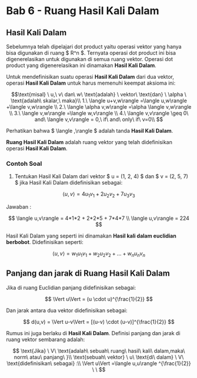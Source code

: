 # Bab 6 - Ruang Hasil Kali Dalam

## Hasil Kali Dalam

Sebelumnya telah dipelajari dot product yaitu operasi vektor yang hanya bisa digunakan di ruang $ R^n $. Ternyata operasi dot product ini bisa digenerelasikan untuk digunakan di semua ruang vektor. Operasi dot product yang digenerelasikan ini dinamakan **Hasil Kali Dalam**.

Untuk mendefinisikan suatu operasi **Hasil Kali Dalam** dari dua vektor, operasi **Hasil Kali Dalam** untuk harus memenuhi keempat aksioma ini:

$$\text{misal} \ u,\ v\ dan\ w\ \text{adalah} \ vektor\ \text{dan} \ \alpha \ \text{adalah\ skalar,\ maka}\\
1.\ \langle u+v,w\rangle =\langle u,w\rangle +\langle v,w\rangle \\
2.\ \langle \alpha v,w\rangle =\alpha \langle v,w\rangle \\
3.\ \langle v,w\rangle =\langle w,v\rangle \\
4.\ \langle v,v\rangle \geq 0\ and\ \langle v,v\rangle = 0,\ if\ and\ only\ if\ v=0\\ $$

Perhatikan bahwa $ \langle ,\rangle $ adalah tanda **Hasil Kali Dalam**.

**Ruang Hasil Kali Dalam** adalah ruang vektor yang telah didefinisikan operasi **Hasil Kali Dalam**.

### Contoh Soal

1. Tentukan Hasil Kali Dalam dari vektor $ u = (1, 2, 4) $ dan $ v = (2, 5, 7) $ jika Hasil Kali Dalam didefinisikan sebagai:

$$ \langle u,v\rangle = 4u_{1} v_{1} +2u_{2} v_{2} +7u_{3} v_{3} $$

Jawaban :

$$ \langle u,v\rangle = 4*1*2 + 2*2*5 + 7*4*7 \\
\langle u,v\rangle = 224 $$

Hasil Kali Dalam yang seperti ini dinamakan **Hasil kali dalam euclidian berbobot**. Didefinisikan seperti:

$$ \langle u,v\rangle = w_{1}u_{1} v_{1} +w_{2}u_{2} v_{2} + ... +w_{n}u_{n} v_{n} $$

## Panjang dan jarak di Ruang Hasil Kali Dalam

Jika di ruang Euclidian panjang didefinisikan sebagai:

$$ \Vert u\Vert = (u \cdot u)^{\frac{1}{2}} $$

Dan jarak antara dua vektor didefinisikan sebagai:

$$ d(u,v) = \Vert u-v\Vert = [(u-v) \cdot (u-v)]^{\frac{1}{2}} $$

Rumus ini juga berlaku di **Hasil Kali Dalam**. Definisi panjang dan jarak di ruang vektor sembarang adalah:

$$ \text{Jika} \ V\ \text{adalah\ sebuah\ ruang\ hasil\ kali\ dalam,maka\ norm\ atau\ panjang\ }\\
\text{sebuah\ vektor} \ u\ \text{di\ dalam} \ V\ \text{didefinisikan\ sebagai} :\\
\Vert u\Vert =\langle u,u\rangle ^{\frac{1}{2}} ​\ \ $$
